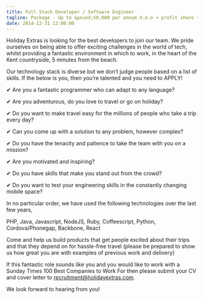 ```yaml
---
title: Full Stack Developer / Software Engineer
tagline: Package - Up to &pound;50,000 per annum d.o.e + profit share + benefits
date: 2014-12-31 12:00:00
---
```


Holiday Extras is looking for the best developers to join our team. We pride ourselves on being able to offer exciting challenges in the world of tech, whilst providing a fantastic environment in which to work, in the heart of the Kent countryside, 5 minutes from the beach.

Our technology stack is diverse but we don’t judge people based on a list of skills. If the below is you, then you’re talented and you need to APPLY!

&#10004; Are you a fantastic programmer who can adapt to any language?

&#10004; Are you adventurous, do you love to travel or go on holiday?

&#10004; Do you want to make travel easy for the millions of people who take a trip every day?

&#10004; Can you come up with a solution to any problem, however complex?

&#10004; Do you have the tenacity and patience to take the team with you on a mission?

&#10004; Are you motivated and inspiring?

&#10004; Do you have skills that make you stand out from the crowd?

&#10004; Do you want to test your engineering skills in the constantly changing mobile space?

In no particular order, we have used the following technologies over the last few years,

PHP, Java, Javascript, NodeJS, Ruby, Coffeescript, Python, Cordova/Phonegap, Backbone, React

Come and help us build products that get people excited about their trips and that they depend on for hassle-free travel (please be prepared to show us how great you are with examples of previous work and delivery)

If this fantastic role sounds like you and you would like to work with a Sunday Times 100 Best Companies to Work For then please submit your CV and cover letter to [recruitment@holidayextras.com](mailto:recruitment@holidayextras.com).

We look forward to hearing from you!

